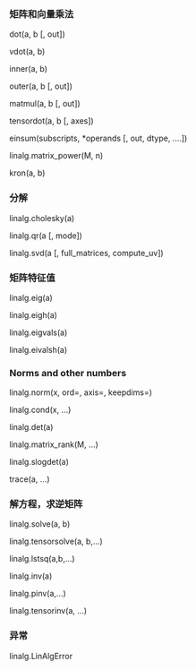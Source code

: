 ### 矩阵和向量乘法

dot\(a, b \[, out\]\)

vdot\(a, b\)

inner\(a, b\)

outer\(a, b \[, out\]\)

matmul\(a, b \[, out\]\)

tensordot\(a, b \[, axes\]\)

einsum\(subscripts, \*operands \[, out, dtype, ....\]\)

linalg.matrix\_power\(M, n\)

kron\(a, b\)

### 分解

linalg.cholesky\(a\)

linalg.qr\(a \[, mode\]\)

linalg.svd\(a \[, full\_matrices,  compute\_uv\]\)

### 矩阵特征值

linalg.eig\(a\)

linalg.eigh\(a\)

linalg.eigvals\(a\)

linalg.eivalsh\(a\)

### Norms and other numbers

linalg.norm\(x, ord=, axis=, keepdims=\)

linalg.cond\(x, ...\)

linalg.det\(a\)

linalg.matrix\_rank\(M, ...\)

linalg.slogdet\(a\)

trace\(a, ...\)

### 解方程，求逆矩阵

linalg.solve\(a, b\)

linalg.tensorsolve\(a, b,...\)

linalg.lstsq\(a,b,...\)

linalg.inv\(a\)

linalg.pinv\(a,...\)

linalg.tensorinv\(a, ...\)

### 异常

linalg.LinAlgError

